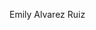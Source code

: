 <html>
<head>
<title> Pagina Web </title>
</head>
<body>
<p> Emily Alvarez Ruiz </p>
</body>
</html>
